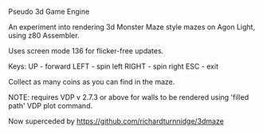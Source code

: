 Pseudo 3d Game Engine

An experiment into rendering 3d Monster Maze style mazes on Agon Light, using z80 Assembler.

Uses screen  mode 136 for flicker-free updates.

Keys:
UP - forward
LEFT - spin left
RIGHT - spin right
ESC - exit

Collect as many coins as you can find in the maze.


NOTE: requires VDP v 2.7.3 or above for walls to be rendered using 'filled path' VDP plot command.

Now superceded by https://github.com/richardturnnidge/3dmaze
